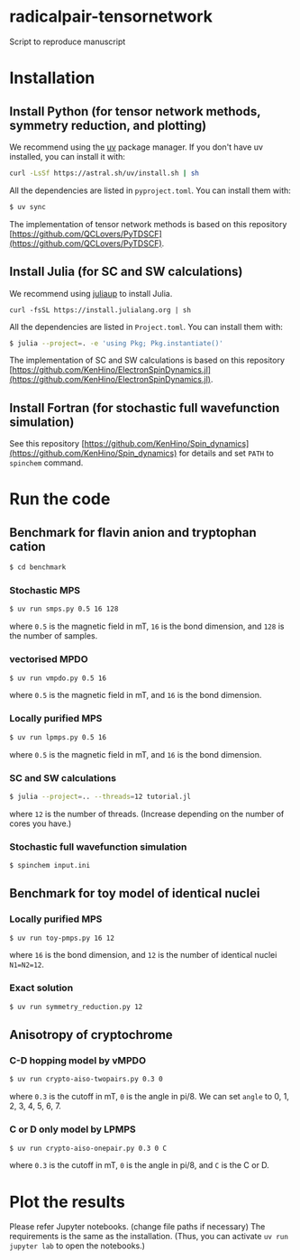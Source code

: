 # radicalpair-tensornetwork
Script to reproduce manuscript

# Installation

## Install Python (for tensor network methods, symmetry reduction, and plotting)
We recommend using the [uv](https://docs.astral.sh/uv/) package manager. If you don't have uv installed, you can install it with:
```bash
curl -LsSf https://astral.sh/uv/install.sh | sh
```
All the dependencies are listed in `pyproject.toml`. You can install them with:
```bash
$ uv sync
```
The implementation of tensor network methods is based on this repository [https://github.com/QCLovers/PyTDSCF](https://github.com/QCLovers/PyTDSCF).

## Install Julia (for SC and SW calculations)
We recommend using [juliaup](https://github.com/JuliaLang/juliaup) to install Julia.
```
curl -fsSL https://install.julialang.org | sh
```
All the dependencies are listed in `Project.toml`. You can install them with:
```bash
$ julia --project=. -e 'using Pkg; Pkg.instantiate()'
```
The implementation of SC and SW calculations is based on this repository [https://github.com/KenHino/ElectronSpinDynamics.jl](https://github.com/KenHino/ElectronSpinDynamics.jl).

## Install Fortran (for stochastic full wavefunction simulation)
See this repository [https://github.com/KenHino/Spin_dynamics](https://github.com/KenHino/Spin_dynamics) for details and set `PATH` to `spinchem` command.


# Run the code

## Benchmark for flavin anion and tryptophan cation
```bash
$ cd benchmark
```

### Stochastic MPS
```bash
$ uv run smps.py 0.5 16 128
```
where `0.5` is the magnetic field in mT, `16` is the bond dimension, and `128` is the number of samples.

### vectorised MPDO
```bash
$ uv run vmpdo.py 0.5 16
```
where `0.5` is the magnetic field in mT, and `16` is the bond dimension.

### Locally purified MPS
```bash
$ uv run lpmps.py 0.5 16
```
where `0.5` is the magnetic field in mT, and `16` is the bond dimension.


### SC and SW calculations
```bash
$ julia --project=.. --threads=12 tutorial.jl
```
where `12` is the number of threads. (Increase depending on the number of cores you have.)

### Stochastic full wavefunction simulation
```bash
$ spinchem input.ini
```


## Benchmark for toy model of identical nuclei

### Locally purified MPS
```bash
$ uv run toy-pmps.py 16 12
```
where `16` is the bond dimension, and `12` is the number of identical nuclei `N1=N2=12`.

### Exact solution
```bash
$ uv run symmetry_reduction.py 12
```


## Anisotropy of cryptochrome

### C-D hopping model by vMPDO
```bash
$ uv run crypto-aiso-twopairs.py 0.3 0
```
where `0.3` is the cutoff in mT, `0` is the angle in pi/8. We can set `angle` to 0, 1, 2, 3, 4, 5, 6, 7. 

### C or D only model by LPMPS
```bash
$ uv run crypto-aiso-onepair.py 0.3 0 C
```
where `0.3` is the cutoff in mT, `0` is the angle in pi/8, and `C` is the C or D.


# Plot the results

Please refer Jupyter notebooks. (change file paths if necessary)
The requirements is the same as the installation. (Thus, you can activate `uv run jupyter lab` to open the notebooks.)